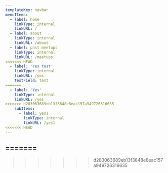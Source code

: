 ```yaml
---
templateKey: navbar
menuItems:
  - label: home
    linkType: internal
    linkURL: /
  - label: about
    linkType: internal
    linkURL: /about
  - label: past meetups
    linkType: internal
    linkURL: /meetups
<<<<<<< HEAD
  - label: 'Yes test'
    linkType: internal
    linkURL: /yes
    testField: test
=======
  - label: 'Yes'
    linkType: internal
    linkURL: /yes
>>>>>>> d283063689eb13f3848e8eac157a949726316635
    subItems:
      - label: yes1
        linkType: internal
        linkURL: /yes1
<<<<<<< HEAD
---
```

=======
---

>>>>>>> d283063689eb13f3848e8eac157a949726316635
